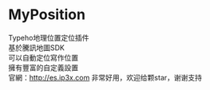 # MyPosition
Typeho地理位置定位插件  
基於騰訊地圖SDK  
可以自動定位寫作位置  
擁有豐富的自定義設置  
官網：http://es.ip3x.com
非常好用，欢迎给颗star，谢谢支持


